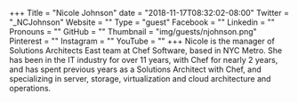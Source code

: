 +++
Title = "Nicole Johnson"
date = "2018-11-17T08:32:02-08:00"
Twitter = "_NCJohnson"
Website = ""
Type = "guest"
Facebook = ""
Linkedin = ""
Pronouns = ""
GitHub = ""
Thumbnail = "img/guests/njohnson.png"
Pinterest = ""
Instagram = ""
YouTube = ""
+++
Nicole is the manager of Solutions Architects East team at Chef Software, based in NYC Metro. She has been in the IT industry for over 11 years, with Chef for nearly 2 years, and has spent previous years as a Solutions Architect with Chef, and specializing in server, storage, virtualization and cloud architecture and operations.
